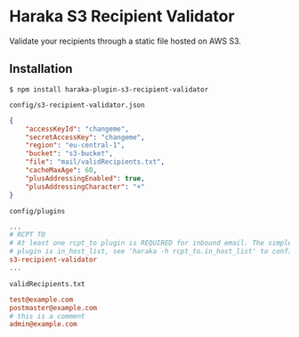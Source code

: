 # Haraka S3 Recipient Validator

Validate your recipients through a static file hosted on AWS S3.

## Installation

```
$ npm install haraka-plugin-s3-recipient-validator
```

`config/s3-recipient-validator.json`
```json
{
    "accessKeyId": "changeme",
    "secretAccessKey": "changeme",
    "region": "eu-central-1",
    "bucket": "s3-bucket",
    "file": "mail/validRecipients.txt",
    "cacheMaxAge": 60,
    "plusAddressingEnabled": true,
    "plusAddressingCharacter": "+"
}
```

`config/plugins`
```ini
...
# RCPT TO
# At least one rcpt_to plugin is REQUIRED for inbound email. The simplest
# plugin is in_host_list, see 'haraka -h rcpt_to.in_host_list' to configure.
s3-recipient-validator
...
```

`validRecipients.txt`
```ini
test@example.com
postmaster@example.com
# this is a comment
admin@example.com
```